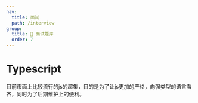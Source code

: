 ```yaml
---
nav:
  title: 面试
  path: /interview
group:
  title: 💊 面试题库
  order: 7
---
```


# Typescript

目前市面上比较流行的js的超集，目的是为了让js更加的严格，向强类型的语言看齐，同时为了后期维护上的便利。
